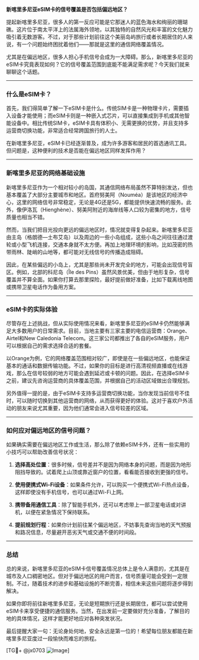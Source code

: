 **新喀里多尼亚eSIM卡的信号覆盖是否包括偏远地区？**

提起新喀里多尼亚，很多人的第一反应可能是它那迷人的蓝色海水和绚丽的珊瑚礁。这片位于南太平洋上的法属海外领地，以其独特的自然风光和丰富的文化魅力吸引着无数游客。不过，对于那些计划前往这个美丽岛屿旅行或者长期居住的人来说，有一个问题始终困扰着他们——那就是这里的通信网络覆盖情况。

尤其是在偏远地区，很多人担心手机信号会成为一大障碍。那么，新喀里多尼亚的eSIM卡究竟表现如何？它的信号覆盖范围到底能不能满足需求呢？今天我们就来聊聊这个话题。

---

### **什么是eSIM卡？**
首先，我们得简单了解一下eSIM卡是什么。传统SIM卡是一种物理卡片，需要插入设备才能使用；而eSIM卡则是一种嵌入式芯片，可以直接集成到手机或其他智能设备中。相比传统SIM卡，eSIM卡具有体积小、无需更换的优势，并且支持多运营商切换功能，非常适合经常跨国旅行的人士。

在新喀里多尼亚，eSIM卡已经逐渐普及，成为许多游客和居民的首选通讯工具。但问题是，这种便利的技术是否能在偏远地区同样发挥作用？

---

### **新喀里多尼亚的网络基础设施**
新喀里多尼亚作为一个相对较小的岛国，其通信网络布局虽然不算特别发达，但也基本覆盖了大部分主要城市和地区。首府努美阿（Nouméa）是该地区的经济中心，这里的网络信号非常稳定，无论是4G还是5G，都能提供快速流畅的服务。此外，像伊洛瓦（Hienghène）、努美阿附近的海岸线等人口较为密集的地方，信号质量也相当不错。

然而，当我们把目光投向更远的偏远地区时，情况就变得复杂起来。新喀里多尼亚由主岛（格朗德—土布艾岛）以及周边的一些小岛组成，这些小岛之间往往通过渡轮或小型飞机连接，交通本身就不太方便。再加上地理环境的影响，比如茂密的热带雨林、陡峭的山地等，都可能对无线信号的传播造成阻碍。

因此，在某些偏远的小岛上，尤其是那些尚未开发完全的地方，可能会出现信号盲区。例如，北部的科尼岛（Île des Pins）虽然风景优美，但由于地形复杂，信号覆盖并不算全面。如果你打算去那里探险，最好提前做好准备，比如下载离线地图或携带卫星电话作为备用方案。

---

### **eSIM卡的实际体验**
尽管存在上述挑战，但从实际使用情况来看，新喀里多尼亚的eSIM卡仍然能够满足大多数用户的日常需求。目前，当地主要有三家主要的电信运营商：Orange、Airtel和New Caledonia Telecom。这三家公司都推出了各自的eSIM服务，用户可以根据自己的需求选择合适的套餐。

以Orange为例，它的网络覆盖范围相对较广，即使是在一些偏远地区，也能保证基本的通话和数据传输功能。不过，如果你的目标是进行高清视频直播或在线游戏，那么在信号较弱的地方可能会遇到延迟或卡顿的问题。因此，在选择eSIM卡之前，建议先咨询运营商的具体覆盖范围，并根据自己的活动区域做出合理规划。

另外值得一提的是，由于eSIM卡支持多运营商切换功能，当你发现当前信号不佳时，可以随时切换到其他运营商的网络，从而获得更好的体验。这对于喜欢户外活动的朋友来说尤其重要，因为他们通常会进入信号较差的区域。

---

### **如何应对偏远地区的信号问题？**
如果确实需要在偏远地区工作或生活，那么除了依赖eSIM卡外，还有一些实用的小技巧可以帮助改善信号状况：

1. **选择高处位置**：很多时候，信号差并不是因为网络本身的问题，而是因为地形阻挡导致的。试着爬上山顶或靠近窗户的位置，看看能否接收到更强的信号。
   
2. **使用便携式Wi-Fi设备**：如果条件允许，可以购买一个便携式Wi-Fi热点设备，这样即使没有手机信号，也可以通过Wi-Fi上网。

3. **携带备用通信工具**：除了智能手机外，还可以考虑带上一部卫星电话或对讲机，以便在紧急情况下保持联系。

4. **提前规划行程**：如果你计划前往某个偏远地区，不妨事先查询当地的天气预报和路况信息，尽量避开恶劣天气或交通不便的时间段。

---

### **总结**
总的来说，新喀里多尼亚的eSIM卡信号覆盖情况总体上是令人满意的，尤其是在城市及人口稠密地区。但对于偏远地区的用户而言，信号质量可能会受到一定限制。不过，随着技术的进步和基础设施的不断完善，相信未来这些问题将逐步得到解决。

如果你即将前往新喀里多尼亚，无论是短期旅行还是长期居住，都可以尝试使用eSIM卡来享受便捷的通信服务。当然，在出发前一定要做好充分准备，了解目的地的具体情况，这样才能更好地应对各种突发状况。

最后提醒大家一句：无论身处何地，安全永远是第一位的！希望每位朋友都能在新喀里多尼亚度过一段愉快而难忘的旅程。

[TG💪+ @jx0703 ![Image](https://github.com/user-attachments/assets/dbca1d08-cadb-493c-b0ec-ad6f7a83f270)]